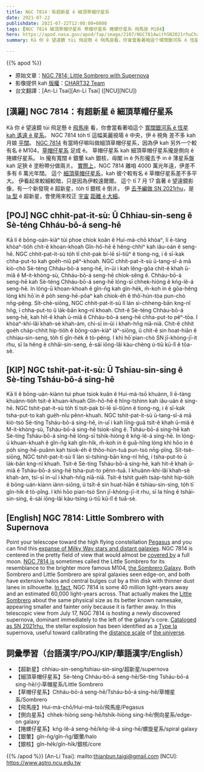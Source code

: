 ```yaml
---
title: NGC 7814：有超新星 ê 細頂草帽仔星系
date: 2021-07-22
publishdate: 2021-07-22T12:00:00+0800
tags: [NGC 7814 細頂草帽仔星系 草帽仔星系 捲螺仔星系 飛馬座 M104]
hero: https://apod.nasa.gov/apod/fap/image/2107/NGC7814withSN2021rhuChart32_1024.jpg
summary: Kā 你 ê 望遠鏡 tùi 飛足懸 ê 飛馬座看，你會當看著咱這个環闊銀河系 ê 恆星 kah 遙遠 ê 星系。

---
```


{{% apod %}}

- 原始文章：[NGC 7814: Little Sombrero with Supernova](https://apod.nasa.gov/apod/ap210722.html)
- 影像提供 kah [版權][copyright]：[CHART32 Team](https://www.chart32.de/group)
- 台文翻譯：[An-Li Tsai][An-Li Tsai] ([NCU][NCU])

## [漢羅] NGC 7814：有超新星 ê 細頂草帽仔星系
Kā 你 ê 望遠鏡 tùi 飛足懸 ê [飛馬座][Pegasus] 看，你會當看著咱這个 [寬闊銀河系 ê 恆星 kah 遙遠 ê 星系][expanse of Milky Way stars and distant galaxies]。
NGC 7814 to̍h tī 這幅美麗視場 ê 中央，伊 ê 視角 差不多 kah 月娘 [平闊][covered by]。
[NGC 7814][NGC 7814 is] 有當時仔嘛叫做細頂草帽仔星系，因為伊 kah 另外一个較有名 ê M104，[草帽仔星系][the Sombrero Galaxy] 足成 ê。
草帽仔星系 kah 細頂草帽仔星系攏是側向 ê 捲螺仔星系。
In 攏有寬闊 ê 銀暈 kah 銀核，毋閣 in ê 外形攏去予 in ê 薄星系盤 kah 足狹 ê 塗粉帶分做兩爿。
[實際上][In fact]，NGC 7814 離咱 4000 萬光年遠，伊差不多有 6 萬光年闊。
這个 [細頂草帽仔星系][Little Sombrero]，kah 彼个較有名 ê 草帽仔星系差不多平大。
伊看起來較細較暗，只是因為伊較遠爾爾。
這个 tī 7 月 17 翕著 ê 望遠鏡影像，有一个新發現 ê 超新星，to̍h tī 銀核 ê 倒爿。
伊 [去予編做 SN 2021rhu][Cataloged as SN 2021rhu]，是 [Ia 型][Type Ia] ê 超新星，會使用來校正 [宇宙][the universe] [距離 ê 大細][distance scale]。


## [POJ] NGC chhit-pat-it-sù: Ū Chhiau-sin-seng ê Sè-téng Chháu-bō-á seng-hē
Kā lí ê bōng-oán-kiàⁿ tùi phoe chiok koân ê Hui-má-chō khòaⁿ, lí ē-tàng khòaⁿ-tio̍h chit-ê khoan-khoah Gîn-hô-hē ê hêng-chhiⁿ kah iâu-oán ê seng-hē.
NGC chhit-pat-it-sù to̍h tī chit-pak bí-lē sī-tiûⁿ ê tiong-ng, i ê sī-kak chha-put-to kah goe̍h-niû pêⁿ-khoah.
NGC chhit-pat-it-sù ū-tang-sî-á mā kiò-chò Sè-téng Chháu-bō-á seng-hē, in-ūi i kah lēng-gōa chi̍t-ê khah ū-miâ ê M-it-khòng-sù, Chháu-bō-á seng-hē chiok-sêng ê.
Chháu-bō-á seng-hē kah Sè-téng Chháu-bō-á seng-hē lóng-sī chhek-hiòng ê kńg-lê-á seng-hē.
In lóng-ū khoan-khoah ê gîn-n̄g kah gîn-he̍k, m̄-koh in ê gōa-hêng lóng khì hō͘ in ê po̍h seng-hē-pôaⁿ kah chiok-e̍h ê thô͘-hún-tòa pun-chò nn̄g-pêng.
Si̍t-chè-siōng, NGC chhit-pat-it-sù lî lán sì-chheng-bān kng-nî hn̄g, i chha-put-to ū la̍k-bān kng-nî khoah.
Chit-ê Sè-téng Chháu-bō-á seng-hē, kah hit-ê khah ū-miâ ê Chháu-bō-á seng-hē chha-put-to pêⁿ-tōa.
I khòaⁿ-khí-lâi khah-sè khah-àm, chí-sī in-ūi i khah-hn̄g niā-niā.
Chit-ê chhit goe̍h cha̍p-chhit hip-tio̍h ê bōng-oán-kiàⁿ iáⁿ-siōng, ū chi̍t-ê sin hoat-hiān ê chhiau-sin-seng, to̍h tī gîn-he̍k ê tò-pêng.
I khì hō͘ pian-chò SN jī-khòng-jī-it rhu, sī Ia hêng ê chhāi-sin-seng, ē-sái iōng-lâi kàu-chèng ú-tiū kū-lî ê tōa-sè.




## [KIP]  NGC tshit-pat-it-sù: Ū Tshiau-sin-sing ê Sè-tíng Tsháu-bō-á sing-hē
Kā lí ê bōng-uán-kiànn tuì phue tsiok kuân ê Hui-má-tsō khuànn, lí ē-tàng khuànn-tio̍h tsit-ê khuan-khuah Gîn-hô-hē ê hîng-tshinn kah iâu-uán ê sing-hē.
NGC tshit-pat-it-sù to̍h tī tsit-pak bí-lē sī-tiûnn ê tiong-ng, i ê sī-kak tsha-put-to kah gue̍h-nîu pênn-khuah.
NGC tshit-pat-it-sù ū-tang-sî-á mā kiò-tsò Sè-tíng Tsháu-bō-á sing-hē, in-uī i kah līng-guā tsi̍t-ê khah ū-miâ ê M-it-khòng-sù, Tsháu-bō-á sing-hē tsiok-sîng ê.
Tsháu-bō-á sing-hē kah Sè-tíng Tsháu-bō-á sing-hē lóng-sī tshik-hiòng ê kńg-lê-á sing-hē.
In lóng-ū khuan-khuah ê gîn-n̄g kah gîn-hi̍k, m̄-koh in ê guā-hîng lóng khì hōo in ê po̍h sing-hē-puânn kah tsiok-e̍h ê thôo-hún-tuà pun-tsò nn̄g-pîng.
Si̍t-tsè-siōng, NGC tshit-pat-it-sù lî lán sì-tshing-bān kng-nî hn̄g, i tsha-put-to ū la̍k-bān kng-nî khuah.
Tsit-ê Sè-tíng Tsháu-bō-á sing-hē, kah hit-ê khah ū-miâ ê Tsháu-bō-á sing-hē tsha-put-to pênn-tuā.
I khuànn-khí-lâi khah-sè khah-àm, tsí-sī in-uī i khah-hn̄g niā-niā.
Tsit-ê tshit gue̍h tsa̍p-tshit hip-tio̍h ê bōng-uán-kiànn iánn-siōng, ū tsi̍t-ê sin huat-hiān ê tshiau-sin-sing, to̍h tī gîn-hi̍k ê tò-pîng.
I khì hōo pian-tsò Snn jī-khòng-jī-it rhu, sī Ia hîng ê tshāi-sin-sing, ē-sái iōng-lâi kàu-tsìng ú-tiū kū-lî ê tuā-sè.



## [English] NGC 7814: Little Sombrero with Supernova
Point your telescope toward the high flying constellation [Pegasus][Pegasus] and you can find this [expanse of Milky Way stars and distant galaxies][expanse of Milky Way stars and distant galaxies].
NGC 7814 is centered in the pretty field of view that would almost be [covered by][covered by] a full moon.
[NGC 7814 is][NGC 7814 is] sometimes called the Little Sombrero for its resemblance to the brighter more famous M104, [the Sombrero Galaxy][the Sombrero Galaxy].
Both Sombrero and Little Sombrero are spiral galaxies seen edge-on, and both have extensive halos and central bulges cut by a thin disk with thinner dust lanes in silhouette.
[In fact][In fact], NGC 7814 is some 40 million light-years away and an estimated 60,000 light-years across.
That actually makes the [Little Sombrero][Little Sombrero] about the same physical size as its better known namesake, appearing smaller and fainter only because it is farther away.
In this telescopic view from July 17, NGC 7814 is hosting a newly discovered supernova, dominant immediately to the left of the galaxy's core.
[Cataloged as SN 2021rhu][Cataloged as SN 2021rhu], the stellar explosion has been identified as a [Type Ia][Type Ia] supernova, useful toward calibrating the [distance scale][distance scale] of [the universe][the universe].



## 詞彙學習（台語漢字/POJ/KIP/華語漢字/English）

- 【超新星】chhiau-sin-seng/tshiau-sin-sing/超新星/supernova
- 【細頂草帽仔星系】Sè-téng Chháu-bō-á seng-hē/Sè-tíng Tsháu-bō-á sing-hē/小草帽星系/Little Sombrero
- 【草帽仔星系】Chháu-bō-á seng-hē/Tsháu-bō-á sing-hē/草帽星系/Sombrero
- 【飛馬座】Hui-má-chō/Hui-má-tsō/飛馬座/Pegasus
- 【側向星系】chhek-hiòng seng-hē/tshik-hiòng sing-hē/側向星系/edge-on galaxy
- 【捲螺仔星系】kńg-lê-á seng-hē/kńg-lê-á sing-hē/螺旋星系/spiral galaxy
- 【銀暈】gîn-n̄g/gîn-n̄g/銀暈/halo
- 【銀核】gîn-he̍k/gîn-hi̍k/銀核/core




{{% /apod %}}
[An-Li Tsai]: mailto:thianbun.taigi@gmail.com
[NCU]: https://www.astro.ncu.edu.tw

[copyright]: https://apod.nasa.gov/apod/fap/lib/about_apod.html#srapply


[Pegasus]:http://www.ianridpath.com/startales/pegasus.htm
[expanse of Milky Way stars and distant galaxies]:http://www.chart32.de/index.php/component/k2/item/226
[covered by]:https://apod.nasa.gov/apod/ap130801.html
[NGC 7814 is]:http://en.wikipedia.org/wiki/NGC_7814
[the Sombrero Galaxy]:http://www.youtube.com/watch?v=GBB2xQe8nMw
[In fact]:http://arxiv.org/abs/1105.3867
[Little Sombrero]:https://www.nasa.gov/content/goddard/hubbles-little-sombrero
[Cataloged as SN 2021rhu]:https://www.wis-tns.org/object/2021rhu
[Type Ia]:https://en.wikipedia.org/wiki/Type_Ia_supernova
[distance scale]:https://apod.nasa.gov/debate/debate96.html
[the universe]:https://map.gsfc.nasa.gov/universe/uni_expansion.html
